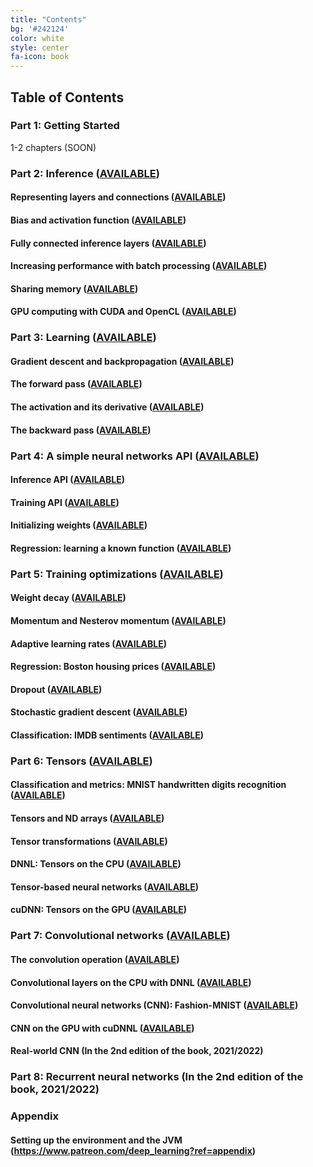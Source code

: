 ```yaml
---
title: "Contents"
bg: '#242124'
color: white
style: center
fa-icon: book
---
```

## Table of Contents

### Part 1: Getting Started

1-2 chapters (SOON)

### Part 2: Inference ([AVAILABLE](https://www.patreon.com/deep_learning?ref=20))

#### Representing layers and connections ([AVAILABLE](https://www.patreon.com/deep_learning?ref=21))

#### Bias and activation function ([AVAILABLE](https://www.patreon.com/deep_learning/?ref=22))

#### Fully connected inference layers ([AVAILABLE](https://www.patreon.com/deep_learning?ref=23))

#### Increasing performance with batch processing ([AVAILABLE](https://www.patreon.com/deep_learning?ref=24))

#### Sharing memory ([AVAILABLE](https://www.patreon.com/deep_learning?ref=25))

#### GPU computing with CUDA and OpenCL ([AVAILABLE](https://www.patreon.com/deep_learning?ref=26))

### Part 3: Learning ([AVAILABLE](https://www.patreon.com/deep_learning?ref=30))

#### Gradient descent and backpropagation ([AVAILABLE](https://www.patreon.com/deep_learning?ref=31))

#### The forward pass ([AVAILABLE](https://www.patreon.com/deep_learning?ref=32))

#### The activation and its derivative ([AVAILABLE](https://www.patreon.com/deep_learning?ref=33))

#### The backward pass ([AVAILABLE](https://www.patreon.com/deep_learning?ref=34))

### Part 4: A simple neural networks API ([AVAILABLE](https://www.patreon.com/deep_learning?ref=40))

#### Inference API ([AVAILABLE](https://www.patreon.com/deep_learning?ref=41))

#### Training API ([AVAILABLE](https://www.patreon.com/deep_learning?ref=42))

#### Initializing weights ([AVAILABLE](https://www.patreon.com/deep_learning?ref=43))

#### Regression: learning a known function ([AVAILABLE](https://www.patreon.com/deep_learning?ref=44))

### Part 5: Training optimizations ([AVAILABLE](https://www.patreon.com/deep_learning?ref=50))

#### Weight decay ([AVAILABLE](https://www.patreon.com/deep_learning?ref=51))

#### Momentum and Nesterov momentum ([AVAILABLE](https://www.patreon.com/deep_learning?ref=52))

#### Adaptive learning rates ([AVAILABLE](https://www.patreon.com/deep_learning?ref=53))

#### Regression: Boston housing prices ([AVAILABLE](https://www.patreon.com/deep_learning?ref=54))

#### Dropout ([AVAILABLE](https://www.patreon.com/deep_learning?ref=55))

#### Stochastic gradient descent ([AVAILABLE](https://www.patreon.com/deep_learning?ref=56))

#### Classification: IMDB sentiments ([AVAILABLE](https://www.patreon.com/deep_learning?ref=57))

### Part 6: Tensors ([AVAILABLE](https://www.patreon.com/deep_learning?ref=60))

#### Classification and metrics: MNIST handwritten digits recognition ([AVAILABLE](https://www.patreon.com/deep_learning?ref=61))

#### Tensors and ND arrays ([AVAILABLE](https://www.patreon.com/deep_learning?ref=62))

#### Tensor transformations ([AVAILABLE](https://www.patreon.com/deep_learning?ref=63))

#### DNNL: Tensors on the CPU ([AVAILABLE](https://www.patreon.com/deep_learning?ref=64))

#### Tensor-based neural networks ([AVAILABLE](https://www.patreon.com/deep_learning?ref=65))

#### cuDNN: Tensors on the GPU ([AVAILABLE](https://www.patreon.com/deep_learning?ref=66))

### Part 7: Convolutional networks ([AVAILABLE](https://www.patreon.com/deep_learning?ref=70))

#### The convolution operation ([AVAILABLE](https://www.patreon.com/deep_learning?ref=71))

#### Convolutional layers on the CPU with DNNL ([AVAILABLE](https://www.patreon.com/deep_learning?ref=72))

#### Convolutional neural networks (CNN): Fashion-MNIST ([AVAILABLE](https://www.patreon.com/deep_learning?ref=73))

#### CNN on the GPU with cuDNNL ([AVAILABLE](https://www.patreon.com/deep_learning?ref=74))

#### Real-world CNN (In the 2nd edition of the book, 2021/2022)

### Part 8: Recurrent neural networks (In the 2nd edition of the book, 2021/2022)

### Appendix

#### Setting up the environment and the JVM (https://www.patreon.com/deep_learning?ref=appendix)
